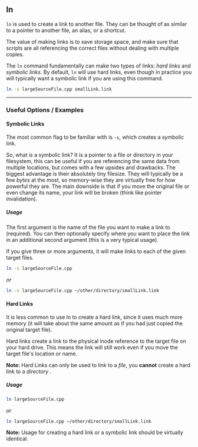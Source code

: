 ln
---
`ln` is used to create a link to another file. They can be thought of as similar to a pointer to another file, an alias, or a shortcut. 

The value of making links is to save storage space, and make sure that scripts are all referencing the correct files without dealing with multiple copies.

The `ln` command fundamentally can make two types of links: *hard links* and *symbolic links*. By default, `ln` will use hard links, even though in practice you will typically want a symbolic link if you are using this command.

~~~ bash
ln -s largeSourceFile.cpp smallLink.link
~~~

---

### Useful Options / Examples

#### Symbolic Links

The most common flag to be familiar with is `-s`, which creates a symbolic link.

So, what *is* a symbolic link? It is a pointer to a file or directory in your filesystem, this can be useful if you are referencing the same data from multiple locations, but comes with a few upsides and drawbacks. The biggest advantage is their absolutely tiny filesize. They will typically be a few *bytes* at the most, so memory-wise they are virtually free for how powerful they are. The main downside is that if you move the original file or even change its name, your link will be broken (think like pointer invalidation). 

##### Usage

The first argument is the name of the file you want to make a link to (required). You can then optionally specify where you want to place the link in an additional second argument (this is a very typical usage). 

If you give three or more arguments, it will make links to each of the given target files.

~~~ bash
ln -s largeSourceFile.cpp
~~~

*or* 

~~~ bash
ln -s largeSourceFile.cpp ~/other/directory/smallLink.link
~~~

####  Hard Links

It is less common to use ln to create a hard link, since it uses much more memory (it will take about the same amount as if you had just copied the original target file).

Hard links create a link to the physical inode reference to the target file on your hard drive. This means the link will still work even if you move the target file's location or name.

**Note:** Hard Links can only be used to link to a *file*, you **cannot** create a hard link to a *directory* .

##### Usage

~~~ bash
ln largeSourceFile.cpp
~~~

*or* 

~~~ bash
ln largeSourceFile.cpp ~/other/directory/smallLink.link
~~~

**Note:** Usage for creating a hard link or a symbolic link should be virtually identical.
